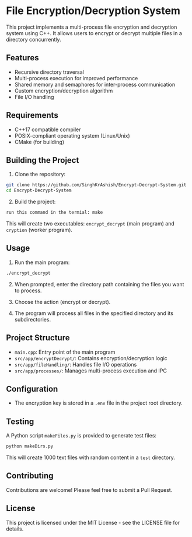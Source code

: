 # File Encryption/Decryption System

This project implements a multi-process file encryption and decryption system using C++. It allows users to encrypt or decrypt multiple files in a directory concurrently.

## Features

- Recursive directory traversal
- Multi-process execution for improved performance
- Shared memory and semaphores for inter-process communication
- Custom encryption/decryption algorithm
- File I/O handling

## Requirements

- C++17 compatible compiler
- POSIX-compliant operating system (Linux/Unix)
- CMake (for building)

## Building the Project

1. Clone the repository:
```bash
git clone https://github.com/SinghKrAshish/Encrypt-Decrypt-System.git
cd Encrypt-Decrypt-System
```

2. Build the project:
```bash
run this command in the termial: make
```
This will create two executables: `encrypt_decrypt` (main program) and `cryption` (worker program).

## Usage

1. Run the main program:
  ```bash
./encrypt_decrypt
  ```
2. When prompted, enter the directory path containing the files you want to process.

3. Choose the action (encrypt or decrypt).

4. The program will process all files in the specified directory and its subdirectories.

## Project Structure

- `main.cpp`: Entry point of the main program
- `src/app/encryptDecrypt/`: Contains encryption/decryption logic
- `src/app/fileHandling/`: Handles file I/O operations
- `src/app/processes/`: Manages multi-process execution and IPC

## Configuration

- The encryption key is stored in a `.env` file in the project root directory.

## Testing

A Python script `makeFiles.py` is provided to generate test files:
```bash
python makeDirs.py
```
This will create 1000 text files with random content in a `test` directory.

## Contributing

Contributions are welcome! Please feel free to submit a Pull Request.

## License

This project is licensed under the MIT License - see the LICENSE file for details.
